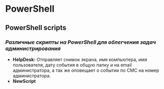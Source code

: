 # PowerShell
## PowerShell scripts
### _Различные скрипты на PowerShell для облегчения задач администрирования_
+ __HelpDesk:__ 
Отправляет снимок экрана, имя компьютера, имя пользователя, дату события в общую папку и на email администратора, а так же оповещает о событии по СМС на номер администратора.
+ __NewScript__
